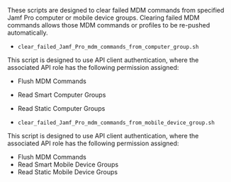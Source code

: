 These scripts are designed to clear failed MDM commands from specified Jamf Pro computer or mobile device groups. Clearing failed MDM commands allows those MDM commands or profiles to be re-pushed automatically.

* `clear_failed_Jamf_Pro_mdm_commands_from_computer_group.sh`

This script is designed to use API client authentication, where the associated API role has the 
following permission assigned:

* Flush MDM Commands
* Read Smart Computer Groups
* Read Static Computer Groups


* `clear_failed_Jamf_Pro_mdm_commands_from_mobile_device_group.sh`

This script is designed to use API client authentication, where the associated API role has the 
following permission assigned:

* Flush MDM Commands
* Read Smart Mobile Device Groups
* Read Static Mobile Device Groups
